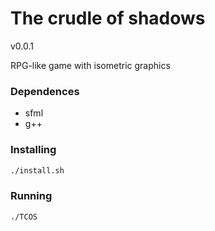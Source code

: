 # The crudle of shadows

v0.0.1

RPG-like game with isometric graphics

### Dependences
- sfml
- g++

### Installing

 ```bash
./install.sh

 ```
### Running

 ```bash
./TCOS

 ```